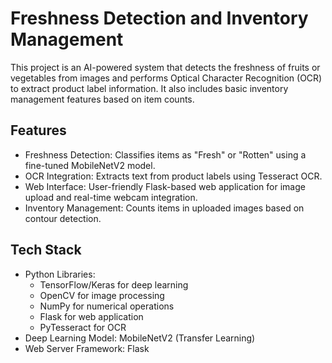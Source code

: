 # Freshness Detection and Inventory Management

This project is an AI-powered system that detects the freshness of fruits or vegetables from images and performs Optical Character Recognition (OCR) to extract product label information. It also includes basic inventory management features based on item counts.

## Features

- Freshness Detection: Classifies items as "Fresh" or "Rotten" using a fine-tuned MobileNetV2 model.
- OCR Integration: Extracts text from product labels using Tesseract OCR.
- Web Interface: User-friendly Flask-based web application for image upload and real-time webcam integration.
- Inventory Management: Counts items in uploaded images based on contour detection.

## Tech Stack

- Python Libraries:
  - TensorFlow/Keras for deep learning
  - OpenCV for image processing
  - NumPy for numerical operations
  - Flask for web application
  - PyTesseract for OCR
- Deep Learning Model: MobileNetV2 (Transfer Learning)
- Web Server Framework: Flask

